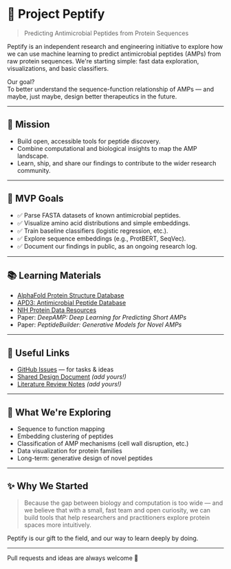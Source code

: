 # 🧬 Project Peptify

> Predicting Antimicrobial Peptides from Protein Sequences

Peptify is an independent research and engineering initiative to explore how we can use machine learning to predict antimicrobial peptides (AMPs) from raw protein sequences. We're starting simple: fast data exploration, visualizations, and basic classifiers.

Our goal?  
To better understand the sequence-function relationship of AMPs — and maybe, just maybe, design better therapeutics in the future.

---

## 🌟 Mission

- Build open, accessible tools for peptide discovery.
- Combine computational and biological insights to map the AMP landscape.
- Learn, ship, and share our findings to contribute to the wider research community.

---

## 🚀 MVP Goals

- ✅ Parse FASTA datasets of known antimicrobial peptides.
- ✅ Visualize amino acid distributions and simple embeddings.
- ✅ Train baseline classifiers (logistic regression, etc.).
- ✅ Explore sequence embeddings (e.g., ProtBERT, SeqVec).
- ✅ Document our findings in public, as an ongoing research log.

---

## 📚 Learning Materials

- [AlphaFold Protein Structure Database](https://alphafold.ebi.ac.uk/)
- [APD3: Antimicrobial Peptide Database](https://aps.unmc.edu/)
- [NIH Protein Data Resources](https://www.ncbi.nlm.nih.gov/protein)
- Paper: *DeepAMP: Deep Learning for Predicting Short AMPs*
- Paper: *PeptideBuilder: Generative Models for Novel AMPs*

---

## 🔗 Useful Links

- [GitHub Issues](https://github.com/your-org/your-repo/issues) — for tasks & ideas
- [Shared Design Document](https://docs.google.com/document/d/143yIfQ7Jbl67BNd_KE1srpJG4u1D-skrHcq9hRsjuok/edit?usp=sharing) *(add yours!)*
- [Literature Review Notes](#) *(add yours!)*

---

## 🧩 What We're Exploring

- Sequence to function mapping
- Embedding clustering of peptides
- Classification of AMP mechanisms (cell wall disruption, etc.)
- Data visualization for protein families
- Long-term: generative design of novel peptides

---

## ✨ Why We Started

> Because the gap between biology and computation is too wide — and we believe that with a small, fast team and open curiosity, we can build tools that help researchers and practitioners explore protein spaces more intuitively.

Peptify is our gift to the field, and our way to learn deeply by doing.

---

Pull requests and ideas are always welcome 🚀

